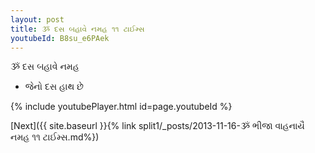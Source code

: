 ```yaml
---
layout: post
title: ૐ દસ બહાવે નમહ ૧૧ ટાઈમ્સ
youtubeId: B8su_e6PAek
---
```

 
 
 ૐ દસ બહાવે નમહ  
 
 -  જેનો દસ હાથ છે 
 
  
 
  
 
 
 
 
 
 


{% include youtubePlayer.html id=page.youtubeId %}
 
[Next]({{ site.baseurl }}{% link  split1/_posts/2013-11-16-ૐ ભીજા વાહનાયૈ નમહ ૧૧ ટાઈમ્સ.md%})
 
